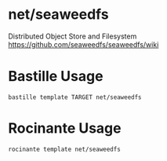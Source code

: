 # net/seaweedfs
Distributed Object Store and Filesystem
https://github.com/seaweedfs/seaweedfs/wiki

# Bastille Usage
```shell
bastille template TARGET net/seaweedfs
```

# Rocinante Usage
```shell
rocinante template net/seaweedfs
```
